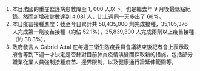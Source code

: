 1. 本日法國的重症監護病患數降至 1, 000 人以下，也是繼去年 9 月後最低點紀錄。然而新增確診數達到 4,081 人，比上週同一天多出了 66%。
1. 本日疫苗接種進度：截至今日累計共 58,435,000 劑完成接種，35,105,376 人完成第一劑疫苗接種（約佔 52.1%），25,839,300 人完成兩劑以上疫苗接種（約 38.3%）。
1. 政府發言人 Gabriel Attal 在每週三衛生防疫委員會議結束後記者會上表示政府會等到下週一才決定是否針對目前肺炎疫情演變而採取新的措施，包括部分職業從業人員強制接種疫苗、邊界限制，以及健康通行證延伸範圍等。
